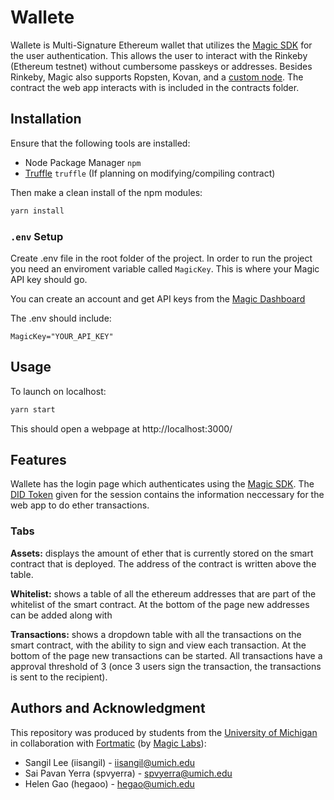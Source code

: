 # Wallete

Wallete is Multi-Signature Ethereum wallet that utilizes the [Magic SDK](https://docs.magic.link/) for the user authentication. This allows the user to interact with the Rinkeby (Ethereum testnet) without cumbersome passkeys or addresses. Besides Rinkeby, Magic also supports Ropsten, Kovan, and a [custom node](https://docs.magic.link/blockchains/ethereum#use-different-networks). The contract the web app interacts with is included in the contracts folder.

## Installation

Ensure that the following tools are installed:

- Node Package Manager `npm`
- [Truffle](https://www.trufflesuite.com/) `truffle` (If planning on modifying/compiling contract)

Then make a clean install of the npm modules:
```bash
yarn install
```

### `.env` Setup

Create .env file in the root folder of the project. In order to run the project you need an enviroment variable called `MagicKey`. This is where your Magic API key should go.

You can create an account and get API keys from the [Magic Dashboard](http://dashboard.magic.link/)

The .env should include:
```
MagicKey="YOUR_API_KEY"
```

## Usage

To launch on localhost:

```bash
yarn start
```

This should open a webpage at http://localhost:3000/

## Features

Wallete has the login page which authenticates using the [Magic SDK](https://docs.magic.link/). The [DID Token](https://docs.magic.link/decentralized-id) given for the session contains the information neccessary for the web app to do ether transactions.

### **Tabs**

**Assets:** displays the amount of ether that is currently stored on the smart contract that is deployed. The address of the contract is written above the table.

**Whitelist:** shows a table of all the ethereum addresses that are part of the whitelist of the smart contract. At the bottom of the page new addresses can be added along with 

**Transactions:** shows a dropdown table with all the transactions on the smart contract, with the ability to sign and view each transaction. At the bottom of the page new transactions can be started. All transactions have a approval threshold of 3 (once 3 users sign the transaction, the transactions is sent to the recipient).

## Authors and Acknowledgment

This repository was produced by students from the [University of Michigan](https://umich.edu/) in collaboration with [Fortmatic](https://fortmatic.com/) (by [Magic Labs](https://trymagic.com/)):
- Sangil Lee (iisangil) - iisangil@umich.edu
- Sai Pavan Yerra (spvyerra) - spvyerra@umich.edu
- Helen Gao (hegaoo) - hegao@umich.edu
